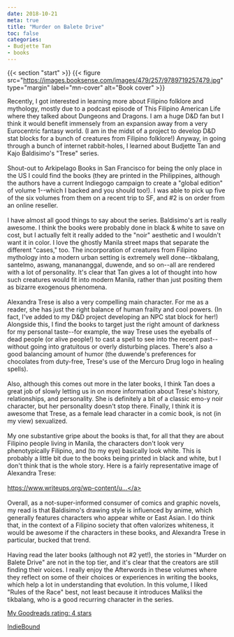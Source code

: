 ```yaml
---
date: 2018-10-21
meta: true
title: "Murder on Balete Drive"
toc: false
categories:
- Budjette Tan
- books
---
```


{{< section "start" >}}
{{< figure src="https://images.booksense.com/images/479/257/9789719257479.jpg" type="margin" label="mn-cover" alt="Book cover" >}}

Recently, I got interested in learning more about Filipino folklore and mythology, mostly due to a podcast episode of This Filipino American Life where they talked about Dungeons and Dragons. I am a huge D&amp;D fan but I think it would benefit immensely from an expansion away from a very Eurocentric fantasy world. (I am in the midst of a project to develop D&amp;D stat blocks for a bunch of creatures from Filipino folklore!) Anyway, in going through a bunch of internet rabbit-holes, I learned about Budjette Tan and Kajo Baldisimo's "Trese" series.<br /><br />Shout-out to Arkipelago Books in San Francisco for being the only place in the US I could find the books (they are printed in the Philippines, although the authors have a current Indiegogo campaign to create a "global edition" of volume 1--which I backed and you should too!). I was able to pick up five of the six volumes from them on a recent trip to SF, and #2 is on order from an online reseller.<br /><br />I have almost all good things to say about the series. Baldisimo's art is really awesome. I think the books were probably done in black &amp; white to save on cost, but I actually felt it really added to the "noir" aesthetic and I wouldn't want it in color. I love the ghostly Manila street maps that separate the different "cases," too. The incorporation of creatures from Filipino mythology into a modern urban setting is extremely well done--tikbalang, santelmo, aswang, manananggal, duwende, and so on--all are rendered with a lot of personality. It's clear that Tan gives a lot of thought into how such creatures would fit into modern Manila, rather than just positing them as bizarre exogenous phenomena.<br /><br />Alexandra Trese is also a very compelling main character. For me as a reader, she has just the right balance of human frailty and cool powers. (In fact, I've added to my D&amp;D project developing an NPC stat block for her!) Alongside this, I find the books to target just the right amount of darkness for my personal taste--for example, the way Trese uses the eyeballs of dead people (or alive people!) to cast a spell to see into the recent past--without going into gratuitous or overly disturbing places. There's also a good balancing amount of humor (the duwende's preferences for chocolates from duty-free, Trese's use of the Mercuro Drug logo in healing spells).<br /><br />Also, although this comes out more in the later books, I think Tan does a great job of slowly letting us in on more information about Trese's history, relationships, and personality. She is definitely a bit of a classic emo-y noir character, but her personality doesn't stop there. Finally, I think it is awesome that Trese, as a female lead character in a comic book, is not (in my view) sexualized.<br /><br />My one substantive gripe about the books is that, for all that they are about Filipino people living in Manila, the characters don't look very phenotypically Filipino, and (to my eye) basically look white. This is probably a little bit due to the books being printed in black and white, but I don't think that is the whole story. Here is a fairly representative image of Alexandra Trese:<br /><br /><a target="_blank" href="https://www.writeups.org/wp-content/uploads/Alexandra-Trese-e.jpg" rel="nofollow noopener">https://www.writeups.org/wp-content/u...</a><br /><br />Overall, as a not-super-informed consumer of comics and graphic novels, my read is that Baldisimo's drawing style is influenced by anime, which generally features characters who appear white or East Asian. I do think that, in the context of a Filipino society that often valorizes whiteness, it would be awesome if the characters in these books, and Alexandra Trese in particular, bucked that trend.<br /><br />Having read the later books (although not #2 yet!), the stories in "Murder on Balete Drive" are not in the top tier, and it's clear that the creators are still finding their voices. I really enjoy the Afterwords in these volumes where they reflect on some of their choices or experiences in writing the books, which help a lot in understanding that evolution. In this volume, I liked "Rules of the Race" best, not least because it introduces Maliksi the tikbalang, who is a good recurring character in the series.

[My Goodreads rating: 4 stars](https://www.goodreads.com/review/show/2560327442)  

[IndieBound](https://www.indiebound.org/book/9789719257479)
